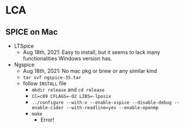 # LCA



## SPICE on Mac

* LTSpice
  * Aug 18th, 2021: Easy to install, but it seems to lack many functionalities Windows version has.
* Ngspice
  * Aug 18th, 2021: No mac pkg or brew or any similar kind
  * ```tar xvf ngspice-35.tar```
  * follow ```INSTALL``` file
    * ```mkdir release``` and ```cd release``` 
    * ```CC=c89 CFLAGS=-O2 LIBS=-lposix```
    * ```../configure --with-x --enable-xspice --disable-debug --enable-cider --with-readline=yes --enable-openmp```
    * ```make```
      * Error! 

